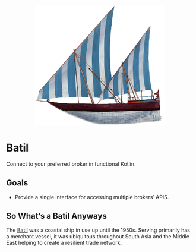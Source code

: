<p align="center"><img src="https://github.com/ssoper/Batil/raw/master/gh/batil.png" width="350" alt="Batil Logo"></p>

# Batil

Connect to your preferred broker in functional Kotlin.

## Goals

* Provide a single interface for accessing multiple brokers’ APIS.

## So What’s a Batil Anyways

The [Batil](https://www.naval-encyclopedia.com/medieval-ships/) was a coastal ship in use up until the 1950s. Serving primarily has a merchant vessel, it was ubiquitous throughout South Asia and the Middle East helping to create a resilient trade network.